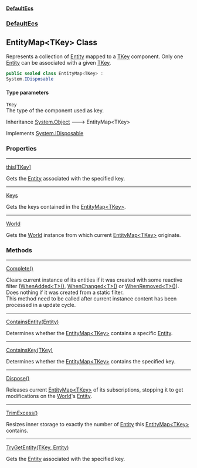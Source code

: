 #### [DefaultEcs](index.md 'index')
### [DefaultEcs](index.md#DefaultEcs 'DefaultEcs')
## EntityMap&lt;TKey&gt; Class
Represents a collection of [Entity](Entity.md 'DefaultEcs.Entity') mapped to a [TKey](EntityMap_TKey_.md#DefaultEcs_EntityMap_TKey__TKey 'DefaultEcs.EntityMap&lt;TKey&gt;.TKey') component. Only one [Entity](Entity.md 'DefaultEcs.Entity') can be associated with a given [TKey](EntityMap_TKey_.md#DefaultEcs_EntityMap_TKey__TKey 'DefaultEcs.EntityMap&lt;TKey&gt;.TKey').  
```csharp
public sealed class EntityMap<TKey> :
System.IDisposable
```
#### Type parameters
<a name='DefaultEcs_EntityMap_TKey__TKey'></a>
`TKey`  
The type of the component used as key.
  

Inheritance [System.Object](https://docs.microsoft.com/en-us/dotnet/api/System.Object 'System.Object') &#129106; EntityMap&lt;TKey&gt;  

Implements [System.IDisposable](https://docs.microsoft.com/en-us/dotnet/api/System.IDisposable 'System.IDisposable')  
### Properties

***
[this[TKey]](EntityMap_TKey__this_TKey_.md 'DefaultEcs.EntityMap&lt;TKey&gt;.this[TKey]')

Gets the [Entity](Entity.md 'DefaultEcs.Entity') associated with the specified key.  

***
[Keys](EntityMap_TKey__Keys.md 'DefaultEcs.EntityMap&lt;TKey&gt;.Keys')

Gets the keys contained in the [EntityMap&lt;TKey&gt;](EntityMap_TKey_.md 'DefaultEcs.EntityMap&lt;TKey&gt;').  

***
[World](EntityMap_TKey__World.md 'DefaultEcs.EntityMap&lt;TKey&gt;.World')

Gets the [World](World.md 'DefaultEcs.World') instance from which current [EntityMap&lt;TKey&gt;](EntityMap_TKey_.md 'DefaultEcs.EntityMap&lt;TKey&gt;') originate.  
### Methods

***
[Complete()](EntityMap_TKey__Complete().md 'DefaultEcs.EntityMap&lt;TKey&gt;.Complete()')

Clears current instance of its entities if it was created with some reactive filter ([WhenAdded&lt;T&gt;()](EntityQueryBuilder_WhenAdded_T_().md 'DefaultEcs.EntityQueryBuilder.WhenAdded&lt;T&gt;()'), [WhenChanged&lt;T&gt;()](EntityQueryBuilder_WhenChanged_T_().md 'DefaultEcs.EntityQueryBuilder.WhenChanged&lt;T&gt;()') or [WhenRemoved&lt;T&gt;()](EntityQueryBuilder_WhenRemoved_T_().md 'DefaultEcs.EntityQueryBuilder.WhenRemoved&lt;T&gt;()')).  
Does nothing if it was created from a static filter.  
This method need to be called after current instance content has been processed in a update cycle.  

***
[ContainsEntity(Entity)](EntityMap_TKey__ContainsEntity(Entity).md 'DefaultEcs.EntityMap&lt;TKey&gt;.ContainsEntity(DefaultEcs.Entity)')

Determines whether the [EntityMap&lt;TKey&gt;](EntityMap_TKey_.md 'DefaultEcs.EntityMap&lt;TKey&gt;') contains a specific [Entity](Entity.md 'DefaultEcs.Entity').  

***
[ContainsKey(TKey)](EntityMap_TKey__ContainsKey(TKey).md 'DefaultEcs.EntityMap&lt;TKey&gt;.ContainsKey(TKey)')

Determines whether the [EntityMap&lt;TKey&gt;](EntityMap_TKey_.md 'DefaultEcs.EntityMap&lt;TKey&gt;') contains the specified key.  

***
[Dispose()](EntityMap_TKey__Dispose().md 'DefaultEcs.EntityMap&lt;TKey&gt;.Dispose()')

Releases current [EntityMap&lt;TKey&gt;](EntityMap_TKey_.md 'DefaultEcs.EntityMap&lt;TKey&gt;') of its subscriptions, stopping it to get modifications on the [World](World.md 'DefaultEcs.World')'s [Entity](Entity.md 'DefaultEcs.Entity').  

***
[TrimExcess()](EntityMap_TKey__TrimExcess().md 'DefaultEcs.EntityMap&lt;TKey&gt;.TrimExcess()')

Resizes inner storage to exactly the number of [Entity](Entity.md 'DefaultEcs.Entity') this [EntityMap&lt;TKey&gt;](EntityMap_TKey_.md 'DefaultEcs.EntityMap&lt;TKey&gt;') contains.  

***
[TryGetEntity(TKey, Entity)](EntityMap_TKey__TryGetEntity(TKey_Entity).md 'DefaultEcs.EntityMap&lt;TKey&gt;.TryGetEntity(TKey, DefaultEcs.Entity)')

Gets the [Entity](Entity.md 'DefaultEcs.Entity') associated with the specified key.  
